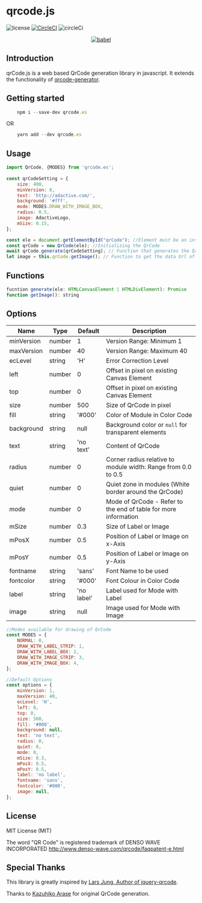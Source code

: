 # qrcode.js
![license](https://img.shields.io/github/license/mashape/apistatus.svg)
[![CircleCI](https://circleci.com/gh/AdactiveSAS/qrcode.js.svg?style=svg)](https://circleci.com/gh/AdactiveSAS/qrcode.js)
![circleCi](https://circleci.com/gh/AdactiveSAS/qrcode.js.svg?style=shield&circle-token=:circle-token)

<p align="center">
  <a href="http://adactive.com">
    <img alt="babel" src="https://user-images.githubusercontent.com/8574893/41667613-f9636b62-74df-11e8-9b9a-981f86a2a521.png">
  </a>
</p>

## Introduction
qrCode.js is a web based QrCode generation library in javascript. It extends the functionality of [qrcode-generator](https://github.com/kazuhikoarase/qrcode-generator). 

## Getting started

```javascript
    npm i --save-dev qrcode.es
```
OR
```javascript
    yarn add --dev qrcode.es
```

## Usage

```javascript
import QrCode, {MODES} from 'qrcode.es';
    
const qrCodeSetting = {
    size: 400,
    minVersion: 8,
    text: 'http://adactive.com/',
    background: '#fff',
    mode: MODES.DRAW_WITH_IMAGE_BOX,
    radius: 0.5,
    image: AdactiveLogo,
    mSize: 0.15,
};

const ele = document.getElementById("qrCode"); //Element must be an instance of HTMLCanvasElement or HTMLDivElement
const qrCode = new QrCode(ele); //Initializing the QrCode
await qrCode.generate(qrCodeSetting); // Function that generates the QrCode
let image = this.qrCode.getImage(); // Function to get the data Url of the QrCode Image

```

## Functions

```javascript
fucntion generate(ele: HTMLCanvasElement | HTMLDivElement): Promise
function getImage(): string
```

## Options

| Name       | Type   | Default    | Description                                                     |
| ---------- | ------ | ---------- | --------------------------------------------------------------- |
| minVersion | number | 1          | Version Range: Minimum 1                                        |
| maxVersion | number | 40         | Version Range: Maximum 40                                       |
| ecLevel    | string | 'H'        | Error Correction Level                                          |
| left       | number | 0          | Offset in pixel on existing Canvas Element                      |
| top        | number | 0          | Offset in pixel on existing Canvas Element                      |
| size       | number | 500        | Size of QrCode in pixel                                         |
| fill       | string | '#000'     | Color of Module in Color Code                                   |
| background | string | null       | Background color or `null` for transparent elements             |
| text       | string | 'no text'  | Content of QrCode                                               |
| radius     | number | 0          | Corner radius relative to module width: Range from 0.0 to 0.5   |
| quiet      | number | 0          | Quiet zone in modules (White border around the QrCode)          |
| mode       | number | 0          | Mode of QrCode - Refer to the end of table for more information |
| mSize      | number | 0.3        | Size of Label or Image                                          |
| mPosX      | number | 0.5        | Position of Label or Image on x-Axis                            |
| mPosY      | number | 0.5        | Position of Label or Image on y-Axis                            |
| fontname   | string | 'sans'     | Font Name to be used                                            |
| fontcolor  | string | '#000'     | Font Colour in Color Code                                       |
| label      | string | 'no label' | Label used for Mode with Label                                  |
| image      | string | null       | Image used for Mode with Image                                  | 

```javascript
//Modes available for drawing of QrCode
const MODES = {
    NORMAL: 0,
    DRAW_WITH_LABEL_STRIP: 1,
    DRAW_WITH_LABEL_BOX: 2,
    DRAW_WITH_IMAGE_STRIP: 3,
    DRAW_WITH_IMAGE_BOX: 4,
};

//Default Options
const options = {
    minVersion: 1,
    maxVersion: 40,
    ecLevel: 'H',
    left: 0,
    top: 0,
    size: 500,
    fill: '#000',
    background: null,
    text: 'no text',
    radius: 0,
    quiet: 0,
    mode: 0,
    mSize: 0.3,
    mPosX: 0.5,
    mPosY: 0.5,
    label: 'no label',
    fontname: 'sans',
    fontcolor: '#000',
    image: null,
};
```

## License
MIT License (MIT)

The word "QR Code" is registered trademark of DENSO WAVE INCORPORATED 
http://www.denso-wave.com/qrcode/faqpatent-e.html

## Special Thanks
This library is greatly inspired by [Lars Jung, Author of jquery-qrcode](https://github.com/lrsjng/jquery-qrcode).

Thanks to [Kazuhiko Arase](https://github.com/kazuhikoarase/qrcode-generator) for original QrCode generation.
